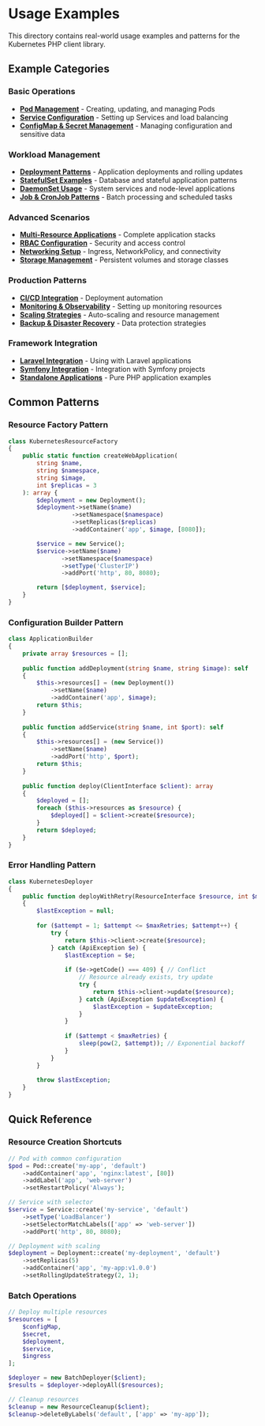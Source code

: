 # Usage Examples

This directory contains real-world usage examples and patterns for the Kubernetes PHP client library.

## Example Categories

### Basic Operations
- **[Pod Management](pod-management.md)** - Creating, updating, and managing Pods
- **[Service Configuration](service-configuration.md)** - Setting up Services and load balancing
- **[ConfigMap & Secret Management](config-secrets.md)** - Managing configuration and sensitive data

### Workload Management
- **[Deployment Patterns](deployment-patterns.md)** - Application deployments and rolling updates
- **[StatefulSet Examples](statefulset-examples.md)** - Database and stateful application patterns
- **[DaemonSet Usage](daemonset-usage.md)** - System services and node-level applications
- **[Job & CronJob Patterns](job-patterns.md)** - Batch processing and scheduled tasks

### Advanced Scenarios
- **[Multi-Resource Applications](multi-resource-apps.md)** - Complete application stacks
- **[RBAC Configuration](rbac-examples.md)** - Security and access control
- **[Networking Setup](networking-examples.md)** - Ingress, NetworkPolicy, and connectivity
- **[Storage Management](storage-examples.md)** - Persistent volumes and storage classes

### Production Patterns
- **[CI/CD Integration](cicd-integration.md)** - Deployment automation
- **[Monitoring & Observability](monitoring-setup.md)** - Setting up monitoring resources
- **[Scaling Strategies](scaling-strategies.md)** - Auto-scaling and resource management
- **[Backup & Disaster Recovery](backup-patterns.md)** - Data protection strategies

### Framework Integration
- **[Laravel Integration](laravel-integration.md)** - Using with Laravel applications
- **[Symfony Integration](symfony-integration.md)** - Integration with Symfony projects
- **[Standalone Applications](standalone-apps.md)** - Pure PHP application examples

## Common Patterns

### Resource Factory Pattern
```php
class KubernetesResourceFactory
{
    public static function createWebApplication(
        string $name, 
        string $namespace, 
        string $image, 
        int $replicas = 3
    ): array {
        $deployment = new Deployment();
        $deployment->setName($name)
                  ->setNamespace($namespace)
                  ->setReplicas($replicas)
                  ->addContainer('app', $image, [8080]);

        $service = new Service();
        $service->setName($name)
               ->setNamespace($namespace)
               ->setType('ClusterIP')
               ->addPort('http', 80, 8080);

        return [$deployment, $service];
    }
}
```

### Configuration Builder Pattern
```php
class ApplicationBuilder
{
    private array $resources = [];
    
    public function addDeployment(string $name, string $image): self
    {
        $this->resources[] = (new Deployment())
            ->setName($name)
            ->addContainer('app', $image);
        return $this;
    }
    
    public function addService(string $name, int $port): self
    {
        $this->resources[] = (new Service())
            ->setName($name)
            ->addPort('http', $port);
        return $this;
    }
    
    public function deploy(ClientInterface $client): array
    {
        $deployed = [];
        foreach ($this->resources as $resource) {
            $deployed[] = $client->create($resource);
        }
        return $deployed;
    }
}
```

### Error Handling Pattern
```php
class KubernetesDeployer
{
    public function deployWithRetry(ResourceInterface $resource, int $maxRetries = 3): ResourceInterface
    {
        $lastException = null;
        
        for ($attempt = 1; $attempt <= $maxRetries; $attempt++) {
            try {
                return $this->client->create($resource);
            } catch (ApiException $e) {
                $lastException = $e;
                
                if ($e->getCode() === 409) { // Conflict
                    // Resource already exists, try update
                    try {
                        return $this->client->update($resource);
                    } catch (ApiException $updateException) {
                        $lastException = $updateException;
                    }
                }
                
                if ($attempt < $maxRetries) {
                    sleep(pow(2, $attempt)); // Exponential backoff
                }
            }
        }
        
        throw $lastException;
    }
}
```

## Quick Reference

### Resource Creation Shortcuts
```php
// Pod with common configuration
$pod = Pod::create('my-app', 'default')
    ->addContainer('app', 'nginx:latest', [80])
    ->addLabel('app', 'web-server')
    ->setRestartPolicy('Always');

// Service with selector
$service = Service::create('my-service', 'default')
    ->setType('LoadBalancer')
    ->setSelectorMatchLabels(['app' => 'web-server'])
    ->addPort('http', 80, 8080);

// Deployment with scaling
$deployment = Deployment::create('my-deployment', 'default')
    ->setReplicas(5)
    ->addContainer('app', 'my-app:v1.0.0')
    ->setRollingUpdateStrategy(2, 1);
```

### Batch Operations
```php
// Deploy multiple resources
$resources = [
    $configMap,
    $secret,
    $deployment,
    $service,
    $ingress
];

$deployer = new BatchDeployer($client);
$results = $deployer->deployAll($resources);

// Cleanup resources
$cleanup = new ResourceCleanup($client);
$cleanup->deleteByLabels('default', ['app' => 'my-app']);
```
